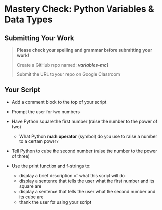 # Mastery Check: Python Variables & Data Types

## Submitting Your Work
> **Please check your spelling and grammar before submitting your work!**
>
>  Create a GitHub repo named: ***variables-mc1***
>
> Submit the URL to your repo on Google Classroom

## Your Script

- Add a comment block to the top of your script
  
- Prompt the user for two numbers
  
- Have Python square the first number (raise the number to the power of two)

    - What Python **math operator** (symbol) do you use to raise a number to a certain power?
  
- Tell Python to cube the second number (raise the number to the power of three)
  
- Use the print function and f-strings to:
    -   display a brief description of what this script will do
    -   display a sentence that tells the user what the first number and its square are
    -   display a sentence that tells the user what the second number and its cube are
    -   thank the user for using your script 
